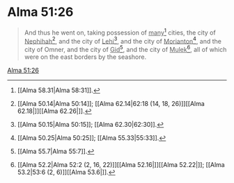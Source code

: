 # Alma 51:26

> And thus he went on, taking possession of <u>many</u>[^a] cities, the city of <u>Nephihah</u>[^b], and the city of <u>Lehi</u>[^c], and the city of <u>Morianton</u>[^d], and the city of Omner, and the city of <u>Gid</u>[^e], and the city of <u>Mulek</u>[^f], all of which were on the east borders by the seashore.

[Alma 51:26](https://www.churchofjesuschrist.org/study/scriptures/bofm/alma/51?lang=eng&id=p26#p26)


[^a]: [[Alma 58.31|Alma 58:31]].  
[^b]: [[Alma 50.14|Alma 50:14]]; [[Alma 62.14|62:18 (14, 18, 26)]][[Alma 62.18|]][[Alma 62.26|]].  
[^c]: [[Alma 50.15|Alma 50:15]]; [[Alma 62.30|62:30]].  
[^d]: [[Alma 50.25|Alma 50:25]]; [[Alma 55.33|55:33]].  
[^e]: [[Alma 55.7|Alma 55:7]].  
[^f]: [[Alma 52.2|Alma 52:2 (2, 16, 22)]][[Alma 52.16|]][[Alma 52.22|]]; [[Alma 53.2|53:6 (2, 6)]][[Alma 53.6|]].  
